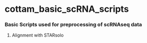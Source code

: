 # cottam_basic_scRNA_scripts

### Basic Scripts used for preprocessing of scRNAseq data

1. Alignment with STARsolo
